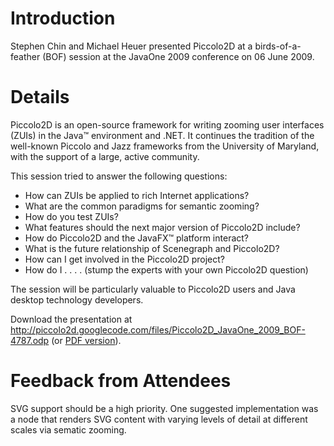 # Introduction #

Stephen Chin and Michael Heuer presented Piccolo2D at a birds-of-a-feather (BOF) session at the JavaOne 2009 conference on 06 June 2009.

# Details #

Piccolo2D is an open-source framework for writing zooming user interfaces (ZUIs) in the Java™ environment and .NET. It continues the tradition of the well-known Piccolo and Jazz frameworks from the University of Maryland, with the support of a large, active community.

This session tried to answer the following questions:
  * How can ZUIs be applied to rich Internet applications?
  * What are the common paradigms for semantic zooming?
  * How do you test ZUIs?
  * What features should the next major version of Piccolo2D include?
  * How do Piccolo2D and the JavaFX™ platform interact?
  * What is the future relationship of Scenegraph and Piccolo2D?
  * How can I get involved in the Piccolo2D project?
  * How do I . . . . (stump the experts with your own Piccolo2D question)

The session will be particularly valuable to Piccolo2D users and Java desktop technology developers.

Download the presentation at http://piccolo2d.googlecode.com/files/Piccolo2D_JavaOne_2009_BOF-4787.odp (or [PDF version](http://piccolo2d.googlecode.com/files/Piccolo2D_JavaOne_2009_BOF-4787.pdf)).

# Feedback from Attendees #

SVG support should be a high priority.  One suggested implementation was a node that renders SVG content with varying levels of detail at different scales via sematic zooming.